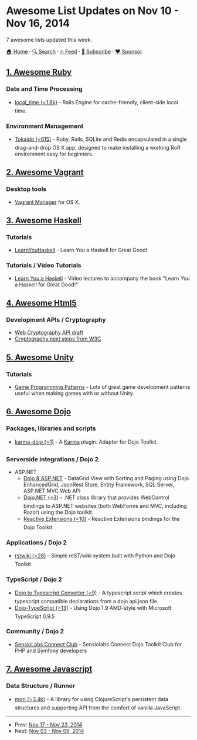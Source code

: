 # Awesome List Updates on Nov 10 - Nov 16, 2014

7 awesome lists updated this week.

[🏠 Home](/README.md) · [🔍 Search](https://www.trackawesomelist.com/search/) · [🔥 Feed](https://www.trackawesomelist.com/week/rss.xml) · [📮 Subscribe](https://trackawesomelist.us17.list-manage.com/subscribe?u=d2f0117aa829c83a63ec63c2f&id=36a103854c) · [❤️  Sponsor](https://github.com/sponsors/theowenyoung)



## [1. Awesome Ruby](/content/markets/awesome-ruby/week/README.md)

### Date and Time Processing

*   [local\_time (⭐1.8k)](https://github.com/basecamp/local_time) - Rails Engine for cache-friendly, client-side local time.

### Environment Management

*   [Tokaido (⭐615)](https://github.com/tokaido/tokaidoapp/releases) - Ruby, Rails, SQLite and Redis encapsulated in a single drag-and-drop OS X app, designed to make installing a working RoR environment easy for beginners.

## [2. Awesome Vagrant](/content/iJackUA/awesome-vagrant/week/README.md)

### Desktop tools

*   [Vagrant Manager](http://vagrantmanager.com/) for OS X.

## [3. Awesome Haskell](/content/krispo/awesome-haskell/week/README.md)

### Tutorials

*   [LearnYouHaskell](http://learnyouahaskell.com/chapters) - Learn You a Haskell for Great Good!

### Tutorials / Video Tutorials

*   [Learn You a Haskell](https://www.youtube.com/watch?v=NBKnY7Z_w3I\&list=PLPqPwGvHPSZB-urE6QFjKYt6AGXcZqJUh) - Video lectures to accompany the book "Learn You a Haskell for Great Good!"

## [4. Awesome Html5](/content/diegocard/awesome-html5/week/README.md)

### Development APIs / Cryptography

*   [Web Cryptography API draft](http://www.w3.org/TR/WebCryptoAPI/)
*   [Cryptography next steps from W3C](http://www.w3.org/2012/webcrypto/webcrypto-next-workshop/report.html)

## [5. Awesome Unity](/content/RyanNielson/awesome-unity/week/README.md)

### Tutorials

*   [Game Programming Patterns](http://gameprogrammingpatterns.com/contents.html) - Lots of great game development patterns useful when making games with or without Unity.

## [6. Awesome Dojo](/content/petk/awesome-dojo/week/README.md)

### Packages, libraries and scripts

*   [karma-dojo (⭐1)](https://github.com/garcimouche/karma-dojo) - A [Karma](http://karma-runner.github.io/) plugin. Adapter for Dojo Toolkit.

### Serverside integrations / Dojo 2

*   ASP.NET
    *   [Dojo & ASP.NET](https://www.codeproject.com/Articles/650443/DataGrid-View-with-Sorting-and) - DataGrid View with Sorting and Paging using Dojo EnhancedGrid, JsonRest Store, Entity Framework, SQL Server, ASP.NET MVC Web API
    *   [Dojo.NET (⭐3)](https://github.com/lstratman/Dojo.NET) - .NET class library that provides WebControl bindings to ASP.NET websites (both WebForms and MVC, including Razor) using the Dojo toolkit.
    *   [Reactive Extensions (⭐10)](https://github.com/Reactive-Extensions/RxJS-Dojo) - Reactive Extensions bindings for the Dojo Toolkit

### Applications / Dojo 2

*   [rstwiki (⭐28)](https://github.com/phiggins42/rstwiki) - Simple reST/wiki system built with Python and Dojo Toolkit

### TypeScript / Dojo 2

*   [Dojo to Typescript Converter (⭐9)](https://github.com/stopyoukid/DojoToTypescriptConverter) - A typescript script which creates typescript compatible declarations from a dojo api.json file.
*   [Dojo-TypeScript (⭐13)](https://github.com/schungx/Dojo-TypeScript) - Using Dojo 1.9 AMD-style with Microsoft TypeScript 0.9.5

### Community / Dojo 2

*   [SensioLabs Connect Club](https://connect.sensiolabs.com/club/dojo-toolkit) - Sensiolabs Connect Dojo Toolkit Club for PHP and Symfony developers

## [7. Awesome Javascript](/content/sorrycc/awesome-javascript/week/README.md)

### Data Structure / Runner

*   [mori (⭐3.4k)](https://github.com/swannodette/mori) - A library for using ClojureScript's persistent data structures and supporting API from the comfort of vanilla JavaScript.

---

- Prev: [Nov 17 - Nov 23, 2014](/content/2014/46/README.md)
- Next: [Nov 03 - Nov 09, 2014](/content/2014/44/README.md)